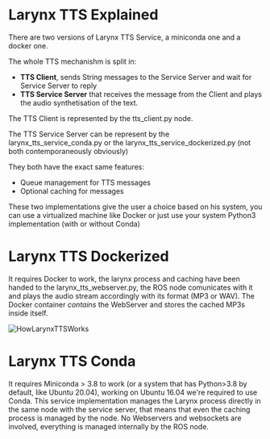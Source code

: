 # Larynx TTS Explained
There are two versions of Larynx TTS Service, a miniconda one and a docker one.

The whole TTS mechanishm is split in:
- **TTS Client**, sends String messages to the Service Server and wait for Service Server to reply
- **TTS Service Server** that receives the message from the Client and plays the audio synthetisation of the text.

The TTS Client is represented by the tts_client.py node.

The TTS Service Server can be represent by the larynx_tts_service_conda.py or the larynx_tts_service_dockerized.py (not both contemporaneously obviously)

They both have the exact same features:
- Queue management for TTS messages
- Optional caching for messages

These two implementations give the user a choice based on his system, you can use a virtualized machine like Docker or just use your system Python3 implementation (with or without Conda)

# Larynx TTS Dockerized
It requires Docker to work, the larynx process and caching have been handed to the larynx_tts_webserver.py, the ROS node comunicates with it and plays the audio stream accordingly with its format (MP3 or WAV).
The Docker container *contains* the WebServer and stores the cached MP3s inside itself.

![HowLarynxTTSWorks](https://i.imgur.com/SkppNxN.png)

# Larynx TTS Conda
It requires Miniconda > 3.8 to work (or a system that has Python>3.8 by default, like Ubuntu 20.04), working on Ubuntu 16.04 we're required to use Conda.
This service implementation manages the Larynx process directly in the same node with the service server, that means that even the caching process is managed by the node.
No Webservers and websockets are involved, everything is managed internally by the ROS node.

